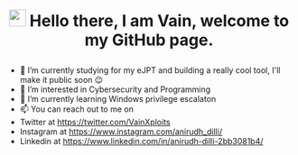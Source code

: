 

# <p align = "center"> <img src="https://raw.githubusercontent.com/MartinHeinz/MartinHeinz/master/wave.gif" width="30"> Hello there, I am Vain, welcome to my GitHub page. </p>
<p align="center">
</p>

- 🔭 I’m currently studying for my eJPT and building a really cool tool, I'll make it public soon 😉
- 👀 I’m interested in Cybersecurity and Programming
- 🌱 I’m currently learning Windows privilege escalaton
- 📫 You can reach out to me on
- Twitter at https://twitter.com/VainXploits
- Instagram at https://www.instagram.com/anirudh_dilli/
- Linkedin at https://www.linkedin.com/in/anirudh-dilli-2bb3081b4/

<!---
VainXploits/VainXploits is a ✨ special ✨ repository because its `README.md` (this file) appears on your GitHub profile.
You can click the Preview link to take a look at your changes.
--->
